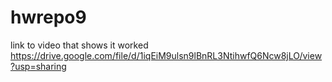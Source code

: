 # hwrepo9
link to video that shows it worked 
https://drive.google.com/file/d/1iqEiM9ulsn9lBnRL3NtihwfQ6Ncw8jLO/view?usp=sharing